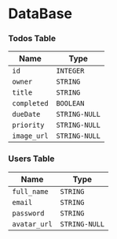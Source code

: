 # DataBase
### Todos Table

| Name | Type |
| -------- | ------- |
| `id` | `INTEGER` |
| `owner` | `STRING` |
| `title`  | `STRING` |
| `completed` | `BOOLEAN` |
| `dueDate` | `STRING-NULL` |
| `priority` | `STRING-NULL` |
| `image_url` | `STRING-NULL` |

### Users Table

| Name | Type |
| -------- | ------- |
| `full_name` | `STRING` |
| `email`  | `STRING` |
| `password` | `STRING` |
| `avatar_url` | `STRING-NULL` |
